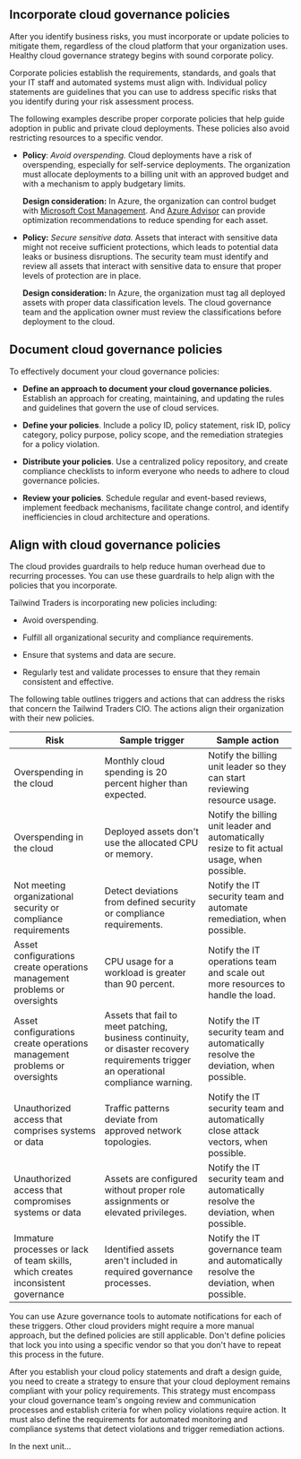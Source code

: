 ## Incorporate cloud governance policies

After you identify business risks, you must incorporate or update policies to mitigate them, regardless of the cloud platform that your organization uses. Healthy cloud governance strategy begins with sound corporate policy. 

Corporate policies establish the requirements, standards, and goals that your IT staff and automated systems must align with. Individual policy statements are guidelines that you can use to address specific risks that you identify during your risk assessment process.

The following examples describe proper corporate policies that help guide adoption in public and private cloud deployments. These policies also avoid restricting resources to a specific vendor.

- **Policy**: *Avoid overspending.* Cloud deployments have a risk of overspending, especially for self-service deployments. The organization must allocate deployments to a billing unit with an approved budget and with a mechanism to apply budgetary limits.

  **Design consideration:** In Azure, the organization can control budget with [Microsoft Cost Management](/azure/cost-management-billing/). And [Azure Advisor](/azure/advisor/advisor-cost-recommendations) can provide optimization recommendations to reduce spending for each asset.

- **Policy:** *Secure sensitive data.* Assets that interact with sensitive data might not receive sufficient protections, which leads to potential data leaks or business disruptions. The security team must identify and review all assets that interact with sensitive data to ensure that proper levels of protection are in place.

  **Design consideration:** In Azure, the organization must tag all deployed assets with proper data classification levels. The cloud governance team and the application owner must review the classifications before deployment to the cloud.

## Document cloud governance policies

To effectively document your cloud governance policies:

- **Define an approach to document your cloud governance policies**. Establish an approach for creating, maintaining, and updating the rules and guidelines that govern the use of cloud services. 

- **Define your policies**. Include a policy ID, policy statement, risk ID, policy category, policy purpose, policy scope, and the remediation strategies for a policy violation.
- **Distribute your policies**. Use a centralized policy repository, and create compliance checklists to inform everyone who needs to adhere to cloud governance policies.
- **Review your policies**. Schedule regular and event-based reviews, implement feedback mechanisms, facilitate change control, and identify inefficiencies in cloud architecture and operations.

## Align with cloud governance policies

The cloud provides guardrails to help reduce human overhead due to recurring processes. You can use these guardrails to help align with the policies that you incorporate.

Tailwind Traders is incorporating new policies including:

- Avoid overspending.

- Fulfill all organizational security and compliance requirements.
- Ensure that systems and data are secure.
- Regularly test and validate processes to ensure that they remain consistent and effective.

The following table outlines triggers and actions that can address the risks that concern the Tailwind Traders CIO. The actions align their organization with their new policies.

| Risk | Sample trigger | Sample action |
|-----------------------------|----------------|---------------|
| Overspending in the cloud | Monthly cloud spending is 20 percent higher than expected. | Notify the billing unit leader so they can start reviewing resource usage. |
| Overspending in the cloud | Deployed assets don't use the allocated CPU or memory. | Notify the billing unit leader and automatically resize to fit actual usage, when possible. |
| Not meeting organizational security or compliance requirements | Detect deviations from defined security or compliance requirements. | Notify the IT security team and automate remediation, when possible. |
| Asset configurations create operations management problems or oversights | CPU usage for a workload is greater than 90 percent. | Notify the IT operations team and scale out more resources to handle the load. |
| Asset configurations create operations management problems or oversights | Assets that fail to meet patching, business continuity, or disaster recovery requirements trigger an operational compliance warning. | Notify the IT security team and automatically resolve the deviation, when possible. |
| Unauthorized access that comprises systems or data | Traffic patterns deviate from approved network topologies. | Notify the IT security team and automatically close attack vectors, when possible.|
| Unauthorized access that compromises systems or data | Assets are configured without proper role assignments or elevated privileges. | Notify the IT security team and automatically resolve the deviation, when possible. |
| Immature processes or lack of team skills, which creates inconsistent governance | Identified assets aren't included in required governance processes. | Notify the IT governance team and automatically resolve the deviation, when possible. |

You can use Azure governance tools to automate notifications for each of these triggers. Other cloud providers might require a more manual approach, but the defined policies are still applicable. Don't define policies that lock you into using a specific vendor so that you don't have to repeat this process in the future.

After you establish your cloud policy statements and draft a design guide, you need to create a strategy to ensure that your cloud deployment remains compliant with your policy requirements. This strategy must encompass your cloud governance team's ongoing review and communication processes and establish criteria for when policy violations require action. It must also define the requirements for automated monitoring and compliance systems that detect violations and trigger remediation actions.

In the next unit...